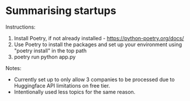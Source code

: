 # Summarising startups


Instructions:
1. Install Poetry, if not already installed - https://python-poetry.org/docs/ 
2. Use Poetry to install the packages and set up your environment using "poetry install" in the top path
3. poetry run python app.py

Notes:
* Currently set up to only allow 3 companies to be processed due to Huggingface API limitations on free tier.
* Intentionally used less topics for the same reason.
